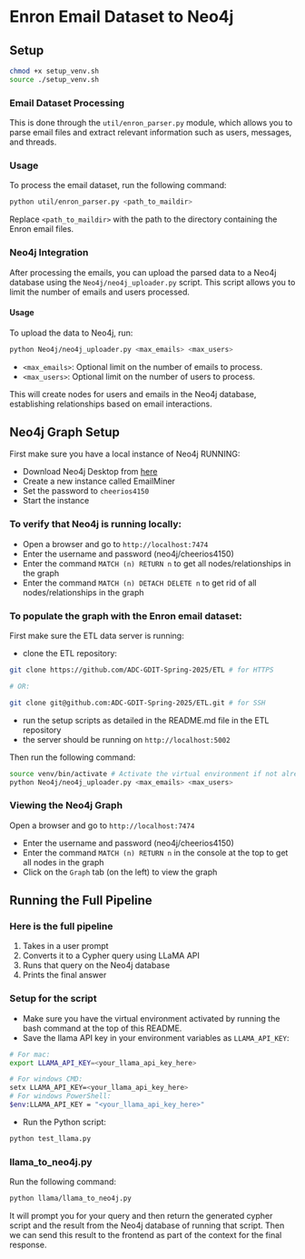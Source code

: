 # Enron Email Dataset to Neo4j

## Setup
```bash
chmod +x setup_venv.sh
source ./setup_venv.sh
```

### Email Dataset Processing
This is done through the `util/enron_parser.py` module, which allows you to parse email files and extract relevant information such as users, messages, and threads.

### Usage
To process the email dataset, run the following command:
```bash
python util/enron_parser.py <path_to_maildir>
```
Replace `<path_to_maildir>` with the path to the directory containing the Enron email files.

### Neo4j Integration
After processing the emails, you can upload the parsed data to a Neo4j database using the `Neo4j/neo4j_uploader.py` script. This script allows you to limit the number of emails and users processed.

#### Usage
To upload the data to Neo4j, run:
```bash
python Neo4j/neo4j_uploader.py <max_emails> <max_users>
```
- `<max_emails>`: Optional limit on the number of emails to process.
- `<max_users>`: Optional limit on the number of users to process.

This will create nodes for users and emails in the Neo4j database, establishing relationships based on email interactions.


## Neo4j Graph Setup
First make sure you have a local instance of Neo4j RUNNING:
- Download Neo4j Desktop from [here](https://neo4j.com/download/)
- Create a new instance called EmailMiner
- Set the password to `cheerios4150`
- Start the instance
### To verify that Neo4j is running locally:
- Open a browser and go to `http://localhost:7474`
- Enter the username and password (neo4j/cheerios4150)
- Enter the command `MATCH (n) RETURN n` to get all nodes/relationships in the graph
- Enter the command `MATCH (n) DETACH DELETE n` to get rid of all nodes/relationships in the graph

### To populate the graph with the Enron email dataset:
First make sure the ETL data server is running:
- clone the ETL repository:
```bash
git clone https://github.com/ADC-GDIT-Spring-2025/ETL # for HTTPS

# OR:

git clone git@github.com:ADC-GDIT-Spring-2025/ETL.git # for SSH
```
- run the setup scripts as detailed in the README.md file in the ETL repository
- the server should be running on `http://localhost:5002`

Then run the following command:
```bash
source venv/bin/activate # Activate the virtual environment if not already activated
python Neo4j/neo4j_uploader.py <max_emails> <max_users>
```

### Viewing the Neo4j Graph
Open a browser and go to `http://localhost:7474`
- Enter the username and password (neo4j/cheerios4150)
- Enter the command `MATCH (n) RETURN n` in the console at the top to get all nodes in the graph
- Click on the `Graph` tab (on the left) to view the graph

## Running the Full Pipeline

### Here is the full pipeline
1. Takes in a user prompt
2. Converts it to a Cypher query using LLaMA API
3. Runs that query on the Neo4j database
4. Prints the final answer

### Setup for the script
- Make sure you have the virtual environment activated by running the bash command at the top of this README.
- Save the llama API key in your environment variables as `LLAMA_API_KEY`:
```bash
# For mac:
export LLAMA_API_KEY=<your_llama_api_key_here>

# For windows CMD:
setx LLAMA_API_KEY=<your_llama_api_key_here>
# For windows PowerShell:
$env:LLAMA_API_KEY = "<your_llama_api_key_here>"
```
- Run the Python script:
```bash
python test_llama.py
```

### llama_to_neo4j.py
Run the following command:
```bash
python llama/llama_to_neo4j.py
```
It will prompt you for your query and then return the generated cypher script and the result from the Neo4j database of running that script.
Then we can send this result to the frontend as part of the context for the final response. 